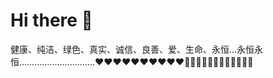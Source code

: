 # Hi there 👋

<!--
**yingbosaier/yingbosaier** is a ✨ _special_ ✨ repository because its `README.md` (this file) appears on your GitHub profile.

Here are some ideas to get you started:

- 🔭 I’m currently working on ...
- 🌱 I’m currently learning ...
- 👯 I’m looking to collaborate on ...
- 🤔 I’m looking for help with ...
- 💬 Ask me about ...
- 📫 How to reach me: ...
- 😄 Pronouns: ...
- ⚡ Fun fact: ...
-->
健康、纯洁、绿色、真实、诚信、良善、爱、生命、永恒…永恒永恒…………………………❤️❤️❤️❤️❤️❤️❤️❤️❤️❤️🙏🙏🙏🙏🙏🙏🙏🙏🙏🙏🙏🙏

